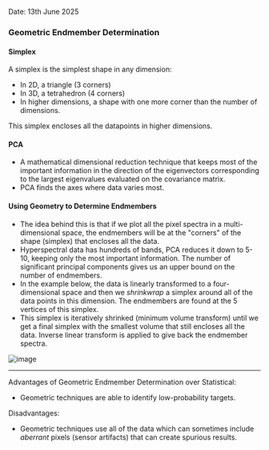 Date: 13th June 2025

### Geometric Endmember Determination

#### Simplex

A simplex is the simplest shape in any dimension:
- In 2D, a triangle (3 corners)
- In 3D, a tetrahedron (4 corners)
- In higher dimensions, a shape with one more corner than the number of dimensions.

This simplex encloses all the datapoints in higher dimensions. 

#### PCA
- A mathematical dimensional reduction technique that keeps most of the important information in the direction of the eigenvectors corresponding to the largest eigenvalues evaluated on the covariance matrix.
- PCA finds the axes where data varies most.

#### Using Geometry to Determine Endmembers
- The idea behind this is that if we plot all the pixel spectra in a multi-dimensional space, the endmembers will be at the "corners" of the shape (simplex) that encloses all the data.
- Hyperspectral data has hundreds of bands, PCA reduces it down to 5-10, keeping only the most important information. The number of significant principal components gives us an upper bound on the number of endmembers.
- In the example below, the data is linearly transformed to a four-dimensional space and then we *shrinkwrap* a simplex around all of the data points in this dimension. The endmembers are found at the 5 vertices of this simplex.
- This simplex is iteratively shrinked (minimum volume transform) until we get a final simplex with the smallest volume that still encloses all the data. Inverse linear transform is applied to give back the endmember spectra.

![image](https://github.com/user-attachments/assets/f1468790-99d8-4d58-a4ab-8b3909389256)

---

Advantages of Geometric Endmember Determination over Statistical:
- Geometric techniques are able to identify low-probability targets.

Disadvantages:
- Geometric techniques use all of the data which can sometimes include *aberrant* pixels (sensor artifacts) that can create spurious results.
